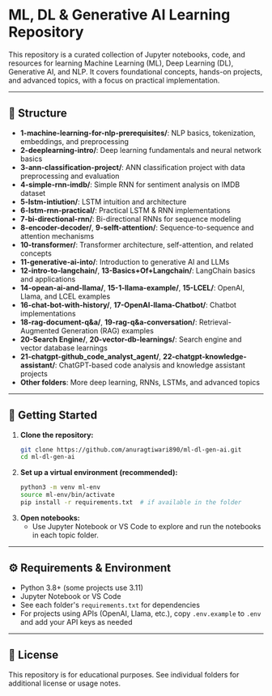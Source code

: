 # ML, DL & Generative AI Learning Repository

This repository is a curated collection of Jupyter notebooks, code, and resources for learning Machine Learning (ML), Deep Learning (DL), Generative AI, and NLP. It covers foundational concepts, hands-on projects, and advanced topics, with a focus on practical implementation.

---

## 📁 Structure

- **1-machine-learning-for-nlp-prerequisites/**: NLP basics, tokenization, embeddings, and preprocessing
- **2-deeplearning-intro/**: Deep learning fundamentals and neural network basics
- **3-ann-classification-project/**: ANN classification project with data preprocessing and evaluation
- **4-simple-rnn-imdb/**: Simple RNN for sentiment analysis on IMDB dataset
- **5-lstm-intiution/**: LSTM intuition and architecture
- **6-lstm-rnn-practical/**: Practical LSTM & RNN implementations
- **7-bi-directional-rnn/**: Bi-directional RNNs for sequence modeling
- **8-encoder-decoder/**, **9-selft-attention/**: Sequence-to-sequence and attention mechanisms
- **10-transformer/**: Transformer architecture, self-attention, and related concepts
- **11-generative-ai-into/**: Introduction to generative AI and LLMs
- **12-intro-to-langchain/**, **13-Basics+Of+Langchain/**: LangChain basics and applications
- **14-opean-ai-and-llama/**, **15-1-llama-example/**, **15-LCEL/**: OpenAI, Llama, and LCEL examples
- **16-chat-bot-with-history/**, **17-OpenAI-llama-Chatbot/**: Chatbot implementations
- **18-rag-document-q&a/**, **19-rag-q&a-conversation/**: Retrieval-Augmented Generation (RAG) examples
- **20-Search Engine/**, **20-vector-db-learnings/**: Search engine and vector database learnings
- **21-chatgpt-github_code_analyst_agent/**, **22-chatgpt-knowledge-assistant/**: ChatGPT-based code analysis and knowledge assistant projects
- **Other folders**: More deep learning, RNNs, LSTMs, and advanced topics

---

## 🚀 Getting Started

1. **Clone the repository:**
   ```bash
   git clone https://github.com/anuragtiwari890/ml-dl-gen-ai.git
   cd ml-dl-gen-ai
   ```
2. **Set up a virtual environment (recommended):**
   ```bash
   python3 -m venv ml-env
   source ml-env/bin/activate
   pip install -r requirements.txt  # if available in the folder
   ```
3. **Open notebooks:**
   - Use Jupyter Notebook or VS Code to explore and run the notebooks in each topic folder.

---

## ⚙️ Requirements & Environment

- Python 3.8+ (some projects use 3.11)
- Jupyter Notebook or VS Code
- See each folder's `requirements.txt` for dependencies
- For projects using APIs (OpenAI, Llama, etc.), copy `.env.example` to `.env` and add your API keys as needed

---

## 📝 License

This repository is for educational purposes. See individual folders for additional license or usage notes.
